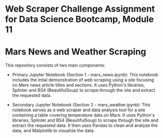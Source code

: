 # Web Scraper Challenge Assignment for Data Science Bootcamp, Module 11

# Mars News and Weather Scraping
This repository consists of two main components:

* Primary Jupyter Notebook (Section 1 - mars_news.ipynb): This notebook includes the intial demonstration of web scraping using a site focusing on Mars news article titles and sections. It uses Python's libraries, Splinter and BS4 (BeautifulSoup) to scrape through the site and extract the requested data.

* Secondary Jupyter Notebook (Section 2 - mars_weather.ipynb): This notebook serves as a web scraper and data analysis tool for a site containing a table covering temperature data on Mars. It uses Python's libraries, Splinter and BS4 (BeautifulSoup) to scrape through the site and extract the requested data. It then uses Pandas to clean and analyze the data, and Matplotlib to visualize the data.
